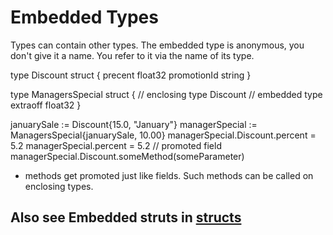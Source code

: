# Embedded Types

Types can contain other types. The embedded type is anonymous, you don't give it a name.
You refer to it via the name of its type.

type Discount struct {
  precent float32
  promotionId string
}

type ManagersSpecial struct { // enclosing type
  Discount     // embedded type
  extraoff float32
}

januarySale := Discount{15.0, "January"}
managerSpecial := ManagersSpecial{januarySale, 10.00}
managerSpecial.Discount.percent = 5.2
managerSpecial.percent  = 5.2 // promoted field
managerSpecial.Discount.someMethod(someParameter)

- methods get promoted just like fields. Such methods can be called on enclosing types.

## Also see Embedded struts in [structs](structs.md)
